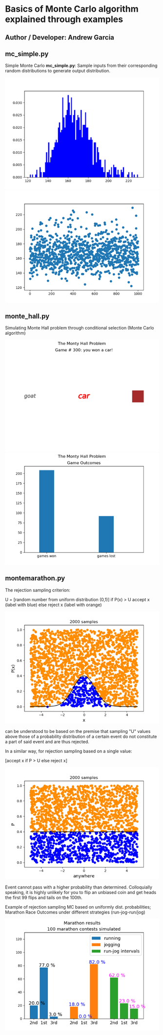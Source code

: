 # Basics of Monte Carlo algorithm explained through examples
## Author / Developer: Andrew Garcia

## mc_simple.py
Simple Monte Carlo **mc_simple.py**: Sample inputs from their corresponding random distributions to generate output distribution.

![Screenshot](mc_simple_Figure_1.png)
![Screenshot](mc_simple_Figure_2.png)

## monte_hall.py
Simulating Monte Hall problem through conditional selection (Monte Carlo algorithm)

![Screenshot](montehall_Figure_1.png)
![Screenshot](montehall_Figure_2.png)

## montemarathon.py
The rejection sampling criterion:

U = [random number from uniform distribution (0,1)]
if P(x) > U
  accept x (label with blue)
else
  reject x (label with orange)

![Screenshot](rejs_Figure_1.png)

can be understood to be based on the premise that sampling "U" values above those of a probability distribution of a certain event do not constitute a part of said event and are thus rejected.

In a similar way, for rejection sampling based on a single value:

[accept x if P > U else reject x]

![Screenshot](rejs_Figure_2.png)

Event cannot pass with a higher probability than determined. Colloquially speaking, it is highly unlikely for you to flip an unbiased coin and get heads the first 99 flips and tails on the 100th.


Example of rejection sampling MC based on uniformly dist. probabilities; Marathon Race Outcomes under different strategies (run-jog-run/jog)

![Screenshot](montemarathon_Figure_1.png)
